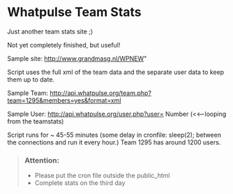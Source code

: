 # Whatpulse Team Stats

Just another team stats site ;)

Not yet completely finished, but useful!

Sample site: http://www.grandmasg.nl/WPNEW"

Script uses the full xml of the team data and the separate user data to keep them up to date.

Sample Team: http://api.whatpulse.org/team.php?team=1295&members=yes&format=xml

Sample User: http://api.whatpulse.org/user.php?user= Number (<<--looping from the teamstats)

Script runs for ~ 45-55 minutes (some delay in cronfile: sleep(2); between the connections and run it every hour.)
Team 1295 has around 1200 users.

> ### Attention:
>
> - Please put the cron file outside the public_html
> - Complete stats on the third day
